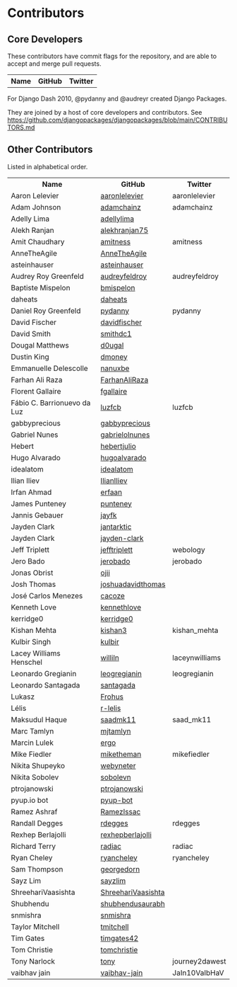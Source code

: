 # Contributors

## Core Developers

These contributors have commit flags for the repository, and are able to
accept and merge pull requests.

<table>
  <tr>
    <th>Name</th>
    <th>GitHub</th>
    <th>Twitter</th>
  </tr>
</table>

For Django Dash 2010, @pydanny and @audreyr created Django Packages.

They are joined by a host of core developers and contributors. See https://github.com/djangopackages/djangopackages/blob/main/CONTRIBUTORS.md

## Other Contributors

Listed in alphabetical order.

<table>
  <tr>
    <th>Name</th>
    <th>GitHub</th>
    <th>Twitter</th>
  </tr>
  <tr>
    <td>Aaron Lelevier</td>
    <td>
      <a href="https://github.com/aaronlelevier">aaronlelevier</a>
    </td>
    <td>aaronlelevier</td>
  </tr>
  <tr>
    <td>Adam Johnson</td>
    <td>
      <a href="https://github.com/adamchainz">adamchainz</a>
    </td>
    <td>adamchainz</td>
  </tr>
  <tr>
    <td>Adelly Lima</td>
    <td>
      <a href="https://github.com/adellylima">adellylima</a>
    </td>
    <td></td>
  </tr>
  <tr>
    <td>Alekh Ranjan</td>
    <td>
      <a href="https://github.com/alekhranjan75">alekhranjan75</a>
    </td>
    <td></td>
  </tr>
  <tr>
    <td>Amit Chaudhary</td>
    <td>
      <a href="https://github.com/amitness">amitness</a>
    </td>
    <td>amitness</td>
  </tr>
  <tr>
    <td>AnneTheAgile</td>
    <td>
      <a href="https://github.com/AnneTheAgile">AnneTheAgile</a>
    </td>
    <td></td>
  </tr>
  <tr>
    <td>asteinhauser</td>
    <td>
      <a href="https://github.com/asteinhauser">asteinhauser</a>
    </td>
    <td></td>
  </tr>
  <tr>
    <td>Audrey Roy Greenfeld</td>
    <td>
      <a href="https://github.com/audreyfeldroy">audreyfeldroy</a>
    </td>
    <td>audreyfeldroy</td>
  </tr>
  <tr>
    <td>Baptiste Mispelon</td>
    <td>
      <a href="https://github.com/bmispelon">bmispelon</a>
    </td>
    <td></td>
  </tr>
  <tr>
    <td>daheats</td>
    <td>
      <a href="https://github.com/daheats">daheats</a>
    </td>
    <td></td>
  </tr>
  <tr>
    <td>Daniel Roy Greenfeld</td>
    <td>
      <a href="https://github.com/pydanny">pydanny</a>
    </td>
    <td>pydanny</td>
  </tr>
  <tr>
    <td>David Fischer</td>
    <td>
      <a href="https://github.com/davidfischer">davidfischer</a>
    </td>
    <td></td>
  </tr>
  <tr>
    <td>David Smith</td>
    <td>
      <a href="https://github.com/smithdc1">smithdc1</a>
    </td>
    <td></td>
  </tr>
  <tr>
    <td>Dougal Matthews</td>
    <td>
      <a href="https://github.com/d0ugal">d0ugal</a>
    </td>
    <td></td>
  </tr>
  <tr>
    <td>Dustin King</td>
    <td>
      <a href="https://github.com/dmoney">dmoney</a>
    </td>
    <td></td>
  </tr>
  <tr>
    <td>Emmanuelle Delescolle</td>
    <td>
      <a href="https://github.com/nanuxbe">nanuxbe</a>
    </td>
    <td></td>
  </tr>
  <tr>
    <td>Farhan Ali Raza</td>
    <td>
      <a href="https://github.com/FarhanAliRaza">FarhanAliRaza</a>
    </td>
    <td></td>
  </tr>
  <tr>
    <td>Florent Gallaire</td>
    <td>
      <a href="https://github.com/fgallaire">fgallaire</a>
    </td>
    <td></td>
  </tr>
  <tr>
    <td>Fábio C. Barrionuevo da Luz</td>
    <td>
      <a href="https://github.com/luzfcb">luzfcb</a>
    </td>
    <td>luzfcb</td>
  </tr>
  <tr>
    <td>gabbyprecious</td>
    <td>
      <a href="https://github.com/gabbyprecious">gabbyprecious</a>
    </td>
    <td></td>
  </tr>
  <tr>
    <td>Gabriel Nunes</td>
    <td>
      <a href="https://github.com/gabrielolnunes">gabrielolnunes</a>
    </td>
    <td></td>
  </tr>
  <tr>
    <td>Hebert</td>
    <td>
      <a href="https://github.com/hebertjulio">hebertjulio</a>
    </td>
    <td></td>
  </tr>
  <tr>
    <td>Hugo Alvarado</td>
    <td>
      <a href="https://github.com/hugoalvarado">hugoalvarado</a>
    </td>
    <td></td>
  </tr>
  <tr>
    <td>idealatom</td>
    <td>
      <a href="https://github.com/idealatom">idealatom</a>
    </td>
    <td></td>
  </tr>
  <tr>
    <td>Ilian Iliev</td>
    <td>
      <a href="https://github.com/IlianIliev">IlianIliev</a>
    </td>
    <td></td>
  </tr>
  <tr>
    <td>Irfan Ahmad</td>
    <td>
      <a href="https://github.com/erfaan">erfaan</a>
    </td>
    <td></td>
  </tr>
  <tr>
    <td>James Punteney</td>
    <td>
      <a href="https://github.com/punteney">punteney</a>
    </td>
    <td></td>
  </tr>
  <tr>
    <td>Jannis Gebauer</td>
    <td>
      <a href="https://github.com/jayfk">jayfk</a>
    </td>
    <td></td>
  </tr>
  <tr>
    <td>Jayden Clark</td>
    <td>
      <a href="https://github.com/jantarktic">jantarktic</a>
    </td>
    <td></td>
  </tr>
  <tr>
    <td>Jayden Clark</td>
    <td>
      <a href="https://github.com/jayden-clark">jayden-clark</a>
    </td>
    <td></td>
  </tr>
  <tr>
    <td>Jeff Triplett</td>
    <td>
      <a href="https://github.com/jefftriplett">jefftriplett</a>
    </td>
    <td>webology</td>
  </tr>
  <tr>
    <td>Jero Bado</td>
    <td>
      <a href="https://github.com/jerobado">jerobado</a>
    </td>
    <td>jerobado</td>
  </tr>
  <tr>
    <td>Jonas Obrist</td>
    <td>
      <a href="https://github.com/ojii">ojii</a>
    </td>
    <td></td>
  </tr>
  <tr>
    <td>Josh Thomas</td>
    <td>
      <a href="https://github.com/joshuadavidthomas">joshuadavidthomas</a>
    </td>
    <td></td>
  </tr>
  <tr>
    <td>José Carlos Menezes</td>
    <td>
      <a href="https://github.com/cacoze">cacoze</a>
    </td>
    <td></td>
  </tr>
  <tr>
    <td>Kenneth Love</td>
    <td>
      <a href="https://github.com/kennethlove">kennethlove</a>
    </td>
    <td></td>
  </tr>
  <tr>
    <td>kerridge0</td>
    <td>
      <a href="https://github.com/kerridge0">kerridge0</a>
    </td>
    <td></td>
  </tr>
  <tr>
    <td>Kishan Mehta</td>
    <td>
      <a href="https://github.com/kishan3">kishan3</a>
    </td>
    <td>kishan_mehta</td>
  </tr>
  <tr>
    <td>Kulbir Singh</td>
    <td>
      <a href="https://github.com/kulbir">kulbir</a>
    </td>
    <td></td>
  </tr>
  <tr>
    <td>Lacey Williams Henschel</td>
    <td>
      <a href="https://github.com/williln">williln</a>
    </td>
    <td>laceynwilliams</td>
  </tr>
  <tr>
    <td>Leonardo Gregianin</td>
    <td>
      <a href="https://github.com/leogregianin">leogregianin</a>
    </td>
    <td>leogregianin</td>
  </tr>
  <tr>
    <td>Leonardo Santagada</td>
    <td>
      <a href="https://github.com/santagada">santagada</a>
    </td>
    <td></td>
  </tr>
  <tr>
    <td>Lukasz</td>
    <td>
      <a href="https://github.com/Frohus">Frohus</a>
    </td>
    <td></td>
  </tr>
  <tr>
    <td>Lélis</td>
    <td>
      <a href="https://github.com/r-lelis">r-lelis</a>
    </td>
    <td></td>
  </tr>
  <tr>
    <td>Maksudul Haque</td>
    <td>
      <a href="https://github.com/saadmk11">saadmk11</a>
    </td>
    <td>saad_mk11</td>
  </tr>
  <tr>
    <td>Marc Tamlyn</td>
    <td>
      <a href="https://github.com/mjtamlyn">mjtamlyn</a>
    </td>
    <td></td>
  </tr>
  <tr>
    <td>Marcin Lulek</td>
    <td>
      <a href="https://github.com/ergo">ergo</a>
    </td>
    <td></td>
  </tr>
  <tr>
    <td>Mike Fiedler</td>
    <td>
      <a href="https://github.com/miketheman">miketheman</a>
    </td>
    <td>mikefiedler</td>
  </tr>
  <tr>
    <td>Nikita Shupeyko</td>
    <td>
      <a href="https://github.com/webyneter">webyneter</a>
    </td>
    <td></td>
  </tr>
  <tr>
    <td>Nikita Sobolev</td>
    <td>
      <a href="https://github.com/sobolevn">sobolevn</a>
    </td>
    <td></td>
  </tr>
  <tr>
    <td>ptrojanowski</td>
    <td>
      <a href="https://github.com/ptrojanowski">ptrojanowski</a>
    </td>
    <td></td>
  </tr>
  <tr>
    <td>pyup.io bot</td>
    <td>
      <a href="https://github.com/pyup-bot">pyup-bot</a>
    </td>
    <td></td>
  </tr>
  <tr>
    <td>Ramez Ashraf</td>
    <td>
      <a href="https://github.com/RamezIssac">RamezIssac</a>
    </td>
    <td></td>
  </tr>
  <tr>
    <td>Randall Degges</td>
    <td>
      <a href="https://github.com/rdegges">rdegges</a>
    </td>
    <td>rdegges</td>
  </tr>
  <tr>
    <td>Rexhep Berlajolli</td>
    <td>
      <a href="https://github.com/rexhepberlajolli">rexhepberlajolli</a>
    </td>
    <td></td>
  </tr>
  <tr>
    <td>Richard Terry</td>
    <td>
      <a href="https://github.com/radiac">radiac</a>
    </td>
    <td>radiac</td>
  </tr>
  <tr>
    <td>Ryan Cheley</td>
    <td>
      <a href="https://github.com/ryancheley">ryancheley</a>
    </td>
    <td>ryancheley</td>
  </tr>
  <tr>
    <td>Sam Thompson</td>
    <td>
      <a href="https://github.com/georgedorn">georgedorn</a>
    </td>
    <td></td>
  </tr>
  <tr>
    <td>Sayz Lim</td>
    <td>
      <a href="https://github.com/sayzlim">sayzlim</a>
    </td>
    <td></td>
  </tr>
  <tr>
    <td>ShreehariVaasishta</td>
    <td>
      <a href="https://github.com/ShreehariVaasishta">ShreehariVaasishta</a>
    </td>
    <td></td>
  </tr>
  <tr>
    <td>Shubhendu</td>
    <td>
      <a href="https://github.com/shubhendusaurabh">shubhendusaurabh</a>
    </td>
    <td></td>
  </tr>
  <tr>
    <td>snmishra</td>
    <td>
      <a href="https://github.com/snmishra">snmishra</a>
    </td>
    <td></td>
  </tr>
  <tr>
    <td>Taylor Mitchell</td>
    <td>
      <a href="https://github.com/tmitchell">tmitchell</a>
    </td>
    <td></td>
  </tr>
  <tr>
    <td>Tim Gates</td>
    <td>
      <a href="https://github.com/timgates42">timgates42</a>
    </td>
    <td></td>
  </tr>
  <tr>
    <td>Tom Christie</td>
    <td>
      <a href="https://github.com/tomchristie">tomchristie</a>
    </td>
    <td></td>
  </tr>
  <tr>
    <td>Tony Narlock</td>
    <td>
      <a href="https://github.com/tony">tony</a>
    </td>
    <td>journey2dawest</td>
  </tr>
  <tr>
    <td>vaibhav jain</td>
    <td>
      <a href="https://github.com/vaibhav-jain">vaibhav-jain</a>
    </td>
    <td>JaIn10VaIbHaV</td>
  </tr>
</table>